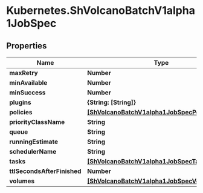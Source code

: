 # Kubernetes.ShVolcanoBatchV1alpha1JobSpec

## Properties

Name | Type | Description | Notes
------------ | ------------- | ------------- | -------------
**maxRetry** | **Number** |  | [optional] 
**minAvailable** | **Number** |  | [optional] 
**minSuccess** | **Number** |  | [optional] 
**plugins** | **{String: [String]}** |  | [optional] 
**policies** | [**[ShVolcanoBatchV1alpha1JobSpecPoliciesInner]**](ShVolcanoBatchV1alpha1JobSpecPoliciesInner.md) |  | [optional] 
**priorityClassName** | **String** |  | [optional] 
**queue** | **String** |  | [optional] 
**runningEstimate** | **String** |  | [optional] 
**schedulerName** | **String** |  | [optional] 
**tasks** | [**[ShVolcanoBatchV1alpha1JobSpecTasksInner]**](ShVolcanoBatchV1alpha1JobSpecTasksInner.md) |  | [optional] 
**ttlSecondsAfterFinished** | **Number** |  | [optional] 
**volumes** | [**[ShVolcanoBatchV1alpha1JobSpecVolumesInner]**](ShVolcanoBatchV1alpha1JobSpecVolumesInner.md) |  | [optional] 


